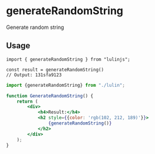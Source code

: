 # generateRandomString

Generate random string

## Usage

```tsx
import { generateRandomString } from "lulinjs";

const result = generateRandomString()
// Output: 131sfa9123
```

```jsx live
import {generateRandomString} from "./lulin";

function GenerateRandomString() {
    return (
        <div>
            <h4>Result:</h4>
            <h2 style={{color: 'rgb(102, 212, 189)'}}>
                {generateRandomString()}
            </h2>
        </div>
    );
}
```
